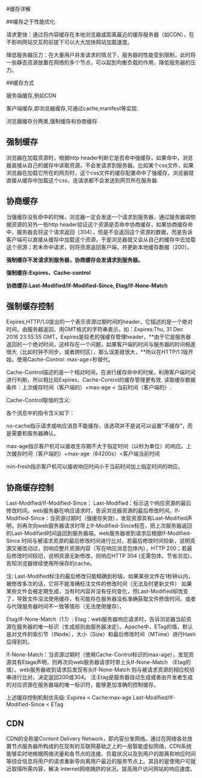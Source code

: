#缓存详解

##缓存之于性能优化

请求更快：通过将内容缓存在本地浏览器或距离最近的缓存服务器（如CDN），在不影响网站交互的前提下可以大大加快网站加载速度。

降低服务器压力：在大量用户并发请求的情况下，服务器的性能受到限制，此时将一些静态资源放置在网络的多个节点，可以起到均衡负载的作用，降低服务器的压力。

##缓存方式

服务端缓存,例如CDN

客户端缓存,即浏览器缓存,可通过cache,manifest等实现.

浏览器缓存分两类,强制缓存和协商缓存

## 强制缓存
浏览器在加载资源时，根据http header判断它是否命中强缓存，如果命中，浏览器直接从自己的缓存中读取资源，不会发请求到服务器。比如某个css文件，如果浏览器在加载它所在的网页时，这个css文件的缓存配置命中了强缓存，浏览器就直接从缓存中加载这个css，连请求都不会发送到网页所在服务器.

## 协商缓存
当强缓存没有命中的时候，浏览器一定会发送一个请求到服务器，通过服务器端依据资源的另外一些http header验证这个资源是否命中协商缓存，如果协商缓存命中，服务器会将这个请求返回（304），但是不会返回这个资源的数据，而是告诉客户端可以直接从缓存中加载这个资源，于是浏览器就又会从自己的缓存中去加载这个资源；若未命中请求，则将资源返回客户端，并更新本地缓存数据（200）。

**强制缓存不发请求到服务器，协商缓存会发请求到服务器。**

**强制缓存:Expires、Cache-control**

**协商缓存:Last-Modified/If-Modified-Since, Etag/If-None-Match**

## 强制缓存控制

Expires,HTTP/1.0提出的一个表示资源过期时间的header，它描述的是一个绝对时间，由服务器返回，用GMT格式的字符串表示，如：Expires:Thu, 31 Dec 2016 23:55:55 GMT，Expires是较老的强缓存管理header，**由于它是服务器返回的一个绝对时间，这样存在一个问题，如果客户端的时间与服务器的时间相差很大（比如时钟不同步，或者跨时区），那么误差就很大，**所以在HTTP/1.1版开始，使用Cache-Control: max-age=秒替代。

Cache-Control描述的是一个相对时间，在进行缓存命中的时候，利用客户端时间进行判断，所以相比较Expires，Cache-Control的缓存管理更有效. 读取缓存数据条件：上次缓存时间（客户端的）+max-age < 当前时间（客户端的）.

Cache-Control取值的含义:

各个消息中的指令含义如下：

no-cache指示请求或响应消息不能缓存，该选项并不是说可以设置”不缓存“，而是需要和服务器确认。

max-age指示客户机可以接收生存期不大于指定时间（以秒为单位）的响应。上次缓存时间（客户端的）+max-age（64200s）<客户端当前时间

min-fresh指示客户机可以接收响应时间小于当前时间加上指定时间的响应。

## 协商缓存控制

Last-Modified/If-Modified-Since： Last-Modified：标示这个响应资源的最后修改时间。web服务器在响应请求时，告诉浏览器资源的最后修改时间。If-Modified-Since：当资源过期时（强缓存失效），发现资源具有Last-Modified声明，则再次向web服务器请求时带上If-Modified-Since标签，把上次服务器返回的Last-Modified时间返回到服务器端。web服务器收到请求后根据If-Modified-Since 时间与被请求资源的最后修改时间进行比对。若最后修改时间较新，说明资源又被改动过，则响应整片资源内容（写在响应消息包体内），HTTP 200；若最后修改时间较旧，说明资源无新修改，则响应HTTP 304 (无需包体，节省浏览)，告知浏览器继续使用所保存的cache。

注: Last-Modified标注的最后修改只能精确到秒级，如果某些文件在1秒钟以内，被修改多次的话，它将不能准确标注文件的修改时间（无法及时更新文件） 如果某些文件会被定期生成，当有时内容并没有任何变化，但Last-Modified却改变了，导致文件没法使用缓存，有可能存在服务器没有准确获取文件修改时间，或者与代理服务器时间不一致等情形（无法使用缓存）。

Etag/If-None-Match（1.1）: Etag：web服务器响应请求时，告诉浏览器当前资源在服务器的唯一标识（生成规则由服务器决定）。Apache中，ETag的值，默认是对文件的索引节（INode），大小（Size）和最后修改时间（MTime）进行Hash后得到的。

If-None-Match：当资源过期时（使用Cache-Control标识的max-age），发现资源具有Etage声明，则再次向web服务器请求时带上头If-None-Match （Etag的值）。web服务器收到请求后发现有头If-None-Match 则与被请求资源的相应校验串进行比对，决定返回200或304。 注:Etag是服务器自动生成或者由开发者生成的对应资源在服务器端的唯一标识符，能够更加准确的控制缓存。

上述缓存控制机制优先级: Expires < Cache:max-age Last-Modified/If-Modified-Since < ETag

## CDN

CDN的全称是Content Delivery Network，即内容分发网络。通过在网络各处放置节点服务器所构成的在现有的互联网基础之上的一层智能虚拟网络，CDN系统能够实时地根据网络流量和各节点的连接、负载状况以及到用户的距离和响应时间等综合信息将用户的请求重新导向离用户最近的服务节点上。其目的是使用户可就近取得所需内容，解决 Internet网络拥挤的状况，提高用户访问网站的响应速度。